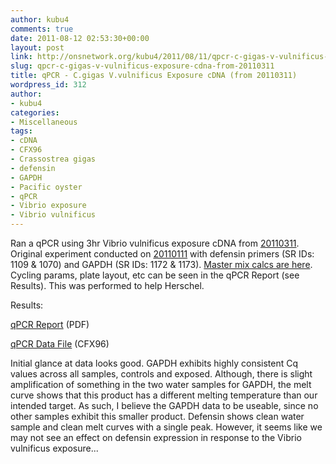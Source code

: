 ```yaml
---
author: kubu4
comments: true
date: 2011-08-12 02:53:30+00:00
layout: post
link: http://onsnetwork.org/kubu4/2011/08/11/qpcr-c-gigas-v-vulnificus-exposure-cdna-from-20110311/
slug: qpcr-c-gigas-v-vulnificus-exposure-cdna-from-20110311
title: qPCR - C.gigas V.vulnificus Exposure cDNA (from 20110311)
wordpress_id: 312
author:
- kubu4
categories:
- Miscellaneous
tags:
- cDNA
- CFX96
- Crassostrea gigas
- defensin
- GAPDH
- Pacific oyster
- qPCR
- Vibrio exposure
- Vibrio vulnificus
---
```


Ran a qPCR using 3hr Vibrio vulnificus exposure cDNA from [20110311](/Sam%27s+Working+Notebook+Jan+2011+-+March+2011#sjw20110311). Original experiment conducted on [20110111](/Sam%27s+Working+Notebook+Jan+2011+-+March+2011#sjw20110111) with defensin primers (SR IDs: 1109 & 1070) and GAPDH (SR IDs: 1172 & 1173). [Master mix calcs are here](http://eagle.fish.washington.edu/Arabidopsis/Notebook%20Workup%20Files/20110811-01.jpg). Cycling params, plate layout, etc can be seen in the qPCR Report (see Results). This was performed to help Herschel.

Results:

[qPCR Report](http://purplepelican.fish.washington.edu/~srlab/qpcr/Sam/CFX96/Roberts%20Lab_2011-08-11%2009-47-09_CC009827.pdf) (PDF)

[qPCR Data File](http://purplepelican.fish.washington.edu/~srlab/qpcr/Sam/CFX96/Roberts%20Lab_2011-08-11%2009-47-09_CC009827.pcrd) (CFX96)

Initial glance at data looks good. GAPDH exhibits highly consistent Cq values across all samples, controls and exposed. Although, there is slight amplification of something in the two water samples for GAPDH, the melt curve shows that this product has a different melting temperature than our intended target. As such, I believe the GAPDH data to be useable, since no other samples exhibit this smaller product. Defensin shows clean water sample and clean melt curves with a single peak. However, it seems like we may not see an effect on defensin expression in response to the Vibrio vulnificus exposure...
